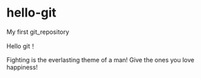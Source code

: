 # hello-git
My first git_repository

Hello git！

Fighting is the everlasting theme of a man! Give the ones you love happiness!
